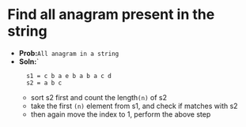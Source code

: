 # Find all anagram present in the string
- **Prob:**`All anagram in a string`
- **Soln:**`
  ```
    s1 = c b a e b a b a c d
    s2 = a b c
  ```
  - sort s2 first and count the length`(n)`  of s2
  - take the first `(n)` element from s1, and check if matches with s2
  - then again move the index to 1, perform the above step

